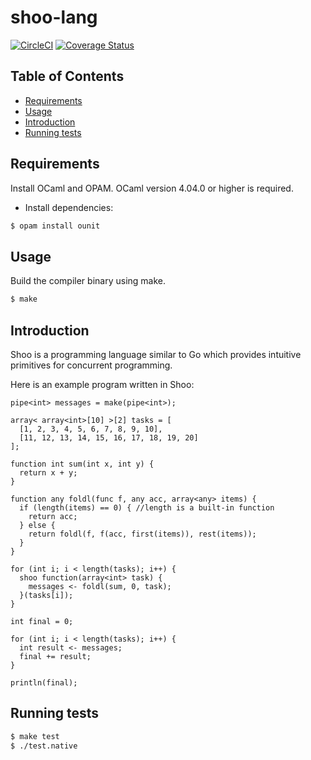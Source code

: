# shoo-lang

[![CircleCI](https://circleci.com/gh/sam-jay/shoo-lang/tree/master.svg?style=svg)](https://circleci.com/gh/sam-jay/shoo-lang/tree/master)
[![Coverage Status](https://coveralls.io/repos/github/sam-jay/shoo-lang/badge.svg?branch=master)](https://coveralls.io/github/sam-jay/shoo-lang?branch=master)

## Table of Contents

- [Requirements](#requirements)
- [Usage](#usage)
- [Introduction](#introduction)
- [Running tests](#running-tests)

## Requirements

Install OCaml and OPAM.
OCaml version 4.04.0 or higher is required.

* Install dependencies:
```sh
$ opam install ounit
```

## Usage

Build the compiler binary using make.

```sh
$ make
```

## Introduction

Shoo is a programming language similar to Go which provides intuitive primitives for concurrent programming.

Here is an example program written in Shoo:

```
pipe<int> messages = make(pipe<int>);

array< array<int>[10] >[2] tasks = [
  [1, 2, 3, 4, 5, 6, 7, 8, 9, 10],
  [11, 12, 13, 14, 15, 16, 17, 18, 19, 20]
];
  
function int sum(int x, int y) {
  return x + y;
}

function any foldl(func f, any acc, array<any> items) {
  if (length(items) == 0) { //length is a built-in function
    return acc;
  } else {
    return foldl(f, f(acc, first(items)), rest(items));
  }
}

for (int i; i < length(tasks); i++) {
  shoo function(array<int> task) {
    messages <- foldl(sum, 0, task);
  }(tasks[i]);
}

int final = 0;

for (int i; i < length(tasks); i++) {
  int result <- messages;
  final += result;
}

println(final);
```

## Running tests

```sh
$ make test
$ ./test.native
```